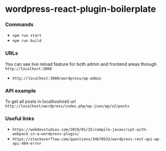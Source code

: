 # wordpress-react-plugin-boilerplate

### Commands

- `npm run start`
- `npm run build`

### URLs

You can see live reload feature for both admin and frontend areas through `http://localhost:3000`

- `http://localhost:3000/wordpress/wp-admin`

### API example

To get all posts in localhostvisit url `http://localhost/wordpress/index.php/wp-json/wp/v2/posts`

### Useful links

- `https://webdevstudios.com/2019/01/15/compile-javascript-with-webpack-in-a-wordpress-plugin/`
- `https://stackoverflow.com/questions/34670533/wordpress-rest-api-wp-api-404-error`
